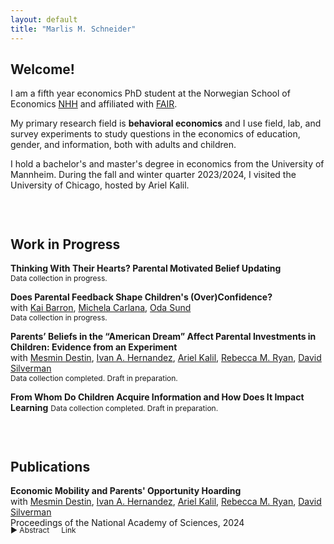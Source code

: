```yaml
---
layout: default
title: "Marlis M. Schneider"
---
```


## Welcome!

I am a fifth year economics PhD student at the Norwegian School of Economics [NHH](https://www.nhh.no/en/) and affiliated with [FAIR](https://www.nhh.no/en/research-centres/fair/). 

My primary research field is **behavioral economics** and I use field, lab, and survey experiments to study questions in the economics of education, gender, and information, both with adults and children.

I hold a bachelor's and master's degree in economics from the University of Mannheim. During the fall and winter quarter 2023/2024, I visited the University of Chicago, hosted by Ariel Kalil.

<div style="height: 30px;"></div>

## Work in Progress

**Thinking With Their Hearts? Parental Motivated Belief Updating**
<br>
<span style="font-size: 12px;">Data collection in progress.</span>

**Does Parental Feedback Shape Children's (Over)Confidence?**
<br>
<span  style="font-size: 14px;">
    with 
<a href="https://sites.google.com/site/kaibarron/" target="_blank">Kai Barron</a>, 
<a href="https://michelacarlana.com" target="_blank">Michela Carlana</a>, 
<a href="https://sites.google.com/view/odasund/home" target="_blank">Oda Sund</a>
</span>
<br>
<span style="font-size: 12px;">Data collection in progress.</span>

**Parents’ Beliefs in the “American Dream” Affect Parental Investments in Children: Evidence from an Experiment**
<br>
<span  style="font-size: 14px;">
    with 
    <a href="https://psychology.northwestern.edu/people/faculty/core/profiles/mesmin-destin.html" target="_blank">Mesmin Destin</a>, 
    <a href="https://ivanalfonsohernandez.com" target="_blank">Ivan A. Hernandez</a>, 
    <a href="https://harris.uchicago.edu/directory/ariel-kalil" target="_blank">Ariel Kalil</a>, 
    <a href="https://gufaculty360.georgetown.edu/s/contact/00336000014RWL2AAO/rebecca-ryan" target="_blank">Rebecca M. Ryan</a>, 
    <a href="https://dmsilverman.com" target="_blank">David Silverman</a>
</span>
<br>
<span style="font-size: 12px;">Data collection completed. Draft in preparation.</span>

**From Whom Do Children Acquire Information and How Does It Impact Learning**
<span style="font-size: 12px;">Data collection completed. Draft in preparation.</span>

<div style="height: 30px;"></div>

## Publications

**Economic Mobility and Parents' Opportunity Hoarding**
<br>
<span  style="font-size: 14px;">
    with 
    <a href="https://psychology.northwestern.edu/people/faculty/core/profiles/mesmin-destin.html" target="_blank">Mesmin Destin</a>, 
    <a href="https://ivanalfonsohernandez.com" target="_blank">Ivan A. Hernandez</a>, 
    <a href="https://harris.uchicago.edu/directory/ariel-kalil" target="_blank">Ariel Kalil</a>, 
    <a href="https://gufaculty360.georgetown.edu/s/contact/00336000014RWL2AAO/rebecca-ryan" target="_blank">Rebecca M. Ryan</a>, 
    <a href="https://dmsilverman.com" target="_blank">David Silverman</a>
</span>
<br>
<span  style="font-size: 14px;">
Proceedings of the National Academy of Sciences, 2024
</span>
<div style="margin-top: -20px;">
    <span onclick="toggleAbstract()" class="toggle-abstract" style="display: inline-block; margin-bottom: 0;">▶ Abstract</span>
    <a href="https://www.pnas.org/doi/10.1073/pnas.2407230121" target="_blank" style="margin-left: 10px; font-size: 12px; cursor: pointer; display: inline-block; text-decoration: none;">
        <i class="fas fa-external-link-alt" style="margin-right: 5px;"></i>Link
    </a>
    <div id="abstractText" style="display:none; margin-top: 10px; padding: 15px; background-color: #f9f9f9; border-radius: 10px; border: 1px solid #ccc; font-size: 12px;">
        <p>Two studies examine how American parents’ beliefs about the economy affect their support for policies and behaviors that give them and their child a “leg up,” even when this comes at the cost of other families’ access to educational and economic opportunities. Counterintuitively, the results show that believing in the American Dream increases affluent parents’ likelihood of engaging in such opportunity hoarding. In other words, affluent parents responded to the possibility that other people would be able to climb the socioeconomic ladder by trying to secure their own children’s future opportunities and limiting those available to less affluent parents and their children. These findings deepen understandings of the factors that contribute to rising economic inequalities.</p>
    </div>
</div>


<div style="height: 10px;"></div>

<script>
function toggleAbstract() {
    var abstract = document.getElementById("abstractText");
    var toggle = document.querySelector('.toggle-abstract');
    if (abstract.style.display === "none") {
        abstract.style.display = "block";
        toggle.innerHTML = "▼ Abstract";
    } else {
        abstract.style.display = "none";
        toggle.innerHTML = "▶ Abstract";
    }
}
</script>

<style>
.toggle-abstract {
    cursor: pointer;
    user-select: none; /* prevents the text selection cursor */
    font-size: 12px; /* consistent font size for the abstract toggle */
    display: inline-block; /* ensures proper alignment */
}
</style>
